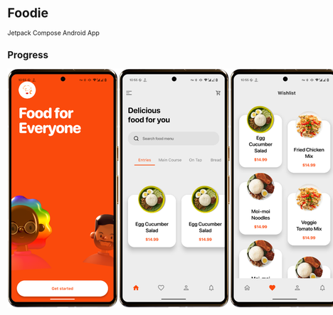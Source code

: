 # Foodie

Jetpack Compose Android App

## Progress
<div style="display: flex; flex-direction: row;">  
<img src="https://github.com/pratikmhatre/Foodie/blob/main/progress/splash.png" alt="Splash Screen" width="250"/>
<img src="https://github.com/pratikmhatre/Foodie/blob/main/progress/dashboard.png" alt="Dashboard Screen" width="250"/>
<img src="https://github.com/pratikmhatre/Foodie/blob/main/progress/wishlist.png" alt="Wishlist Screen" width="250"/>
<img src="https://github.com/pratikmhatre/Foodie/blob/main/progress/pdp.png" alt="Product Details Screen" width="250"/>
<img src="https://github.com/pratikmhatre/Foodie/blob/main/progress/cart.png" alt="Cart Screen" width="250"/>
<img src="https://github.com/pratikmhatre/Foodie/blob/main/progress/checkout.png" alt="Checkout Screen" width="250"/>
</div>
